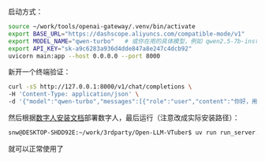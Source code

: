 启动方式：

```bash
source ~/work/tools/openai-gateway/.venv/bin/activate
export BASE_URL="https://dashscope.aliyuncs.com/compatible-mode/v1"
export MODEL_NAME="qwen-turbo"   # 或你在用的具体模型，例如 qwen2.5-7b-instruct 等
export API_KEY="sk-a9c6283a936d4dde847a8e247c4dcb92"
uvicorn main:app --host 0.0.0.0 --port 8000
```

新开一个终端验证：

```bash
curl -sS http://127.0.0.1:8000/v1/chat/completions \
-H 'Content-Type: application/json' \
-d '{"model":"qwen-turbo","messages":[{"role":"user","content":"你好，用一句话自我介绍。"}]}'
```

然后根据[数字人安装文档](https://docs.llmvtuber.com/docs/quick-start)部署数字人，最后运行（注意改成实际安装路径）：

```bash
snw@DESKTOP-SHDD92E:~/work/3rdparty/Open-LLM-VTuber$ uv run run_server.py
```

就可以正常使用了
